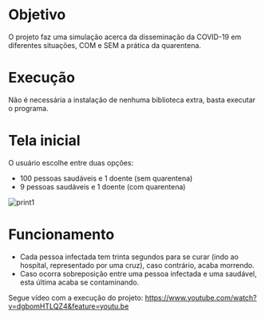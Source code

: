 # Objetivo
O projeto faz uma simulação acerca da disseminação da COVID-19 em diferentes situações, COM e SEM a prática da quarentena.

# Execução
Não é necessária a instalação de nenhuma biblioteca extra, basta executar o programa.


# Tela inicial
O usuário escolhe entre duas opções:
- 100 pessoas saudáveis e 1 doente (sem quarentena)
- 9 pessoas saudáveis e 1 doente (com quarentena)  
  
![print1](https://user-images.githubusercontent.com/56837996/90295131-85b8e300-de5e-11ea-8c65-c91e2b77a9fd.png)

# Funcionamento
- Cada pessoa infectada tem trinta segundos para se curar (indo ao hospital, representado por uma cruz), caso contrário, acaba morrendo.  
- Caso ocorra sobreposição entre uma pessoa infectada e uma saudável, esta última acaba se contaminando.

Segue vídeo com a execução do projeto:
https://www.youtube.com/watch?v=dgbomHTLQZ4&feature=youtu.be
